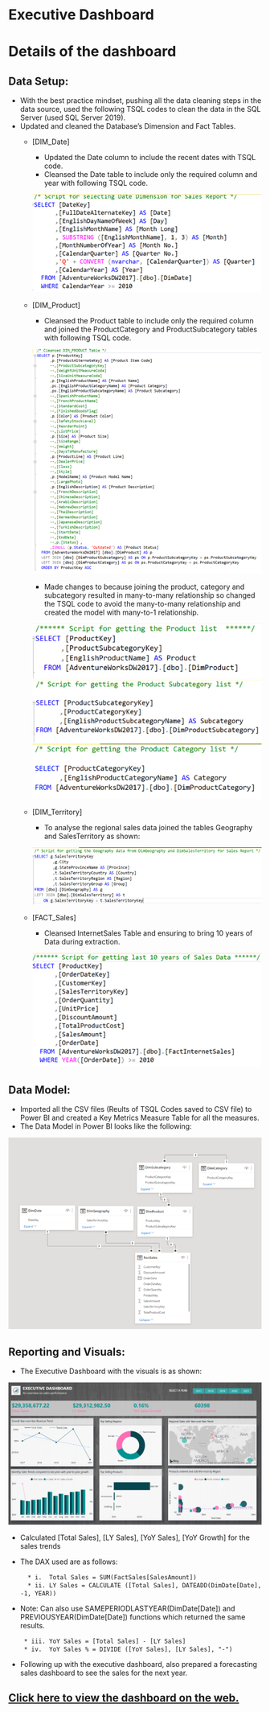 # Executive Dashboard

# Details of the dashboard
## Data Setup:
  * With the best practice mindset, pushing all the data cleaning steps in the data source, used the following TSQL codes to clean the data in the SQL Server (used SQL Server 2019). 
  * Updated and cleaned the Database’s Dimension and Fact Tables.
    * [DIM_Date]
      *	Updated the Date column to include the recent dates with TSQL code.
      *	Cleansed the Date table to include only the required column and year with following TSQL code.
      
      ![](https://github.com/nancy-gl/AdventureWorks-Sales-Dashboard/blob/main/images/DimDate2.png)
      
    * [DIM_Product]
      *	Cleansed the Product table to include only the required column and joined the ProductCategory and ProductSubcategory tables with following TSQL code.
      
      ![](https://github.com/nancy-gl/AdventureWorks-Sales-Dashboard/blob/main/images/Dim_Product_SQL.png)
      
      *	Made changes to because joining the product, category and subcategory resulted in many-to-many relationship so changed the TSQL code to avoid the many-to-many relationship and created the model with many-to-1 relationship.
      
      ![](https://github.com/nancy-gl/AdventureWorks-Sales-Dashboard/blob/main/images/DimProduct2-2.png)
      ![](https://github.com/nancy-gl/AdventureWorks-Sales-Dashboard/blob/main/images/DimSubcategory2.png)
      ![](https://github.com/nancy-gl/AdventureWorks-Sales-Dashboard/blob/main/images/DimCategory2.png)
      
    * [DIM_Territory]
      * To analyse the regional sales data joined the tables Geography and SalesTerritory as shown:
      
      ![](https://github.com/nancy-gl/AdventureWorks-Sales-Dashboard/blob/main/images/DimGeography2.png)
    
    * [FACT_Sales]
      * Cleansed InternetSales Table and ensuring to bring 10 years of Data during extraction.
      
      ![](https://github.com/nancy-gl/AdventureWorks-Sales-Dashboard/blob/main/images/FactSales.png)
      

## Data Model:
  * Imported all the CSV files (Reults of TSQL Codes saved to CSV file) to Power BI and created a Key Metrics Measure Table for all the measures.
  * The Data Model in Power BI looks like the following:
  
   ![](https://github.com/nancy-gl/AdventureWorks-Sales-Dashboard/blob/main/images/DataModel2.png)
   
      
## Reporting and Visuals:
  * The Executive Dashboard with the visuals is as shown:
  
  ![](https://github.com/nancy-gl/AdventureWorks-Sales-Dashboard/blob/main/images/ExecutiveDashboard.png)
  
  * Calculated [Total Sales], [LY Sales], [YoY Sales], [YoY Growth] for the sales trends
  * The DAX used are as follows:
  
          * i.	Total Sales = SUM(FactSales[SalesAmount])  
          * ii.	LY Sales = CALCULATE ([Total Sales], DATEADD(DimDate[Date], -1, YEAR))
          
  * Note: Can also use SAMEPERIODLASTYEAR(DimDate[Date]) and PREVIOUSYEAR(DimDate[Date])  functions which returned the same results.

         * iii.	YoY Sales = [Total Sales] - [LY Sales]
         * iv.	YoY Sales % = DIVIDE ([YoY Sales], [LY Sales], "-")


 * Following up with the executive dashboard, also prepared a forecasting sales dashboard to see the sales for the next year.

## [Click here to view the dashboard on the web.](https://app.powerbi.com/reportEmbed?reportId=c3bd800e-0ba0-4874-83d0-77031fa7c2fb&autoAuth=true&ctid=3fb43f9e-f396-473f-bdb4-7b116a3228ce&config=eyJjbHVzdGVyVXJsIjoiaHR0cHM6Ly93YWJpLXdlc3QtdXMtYi1wcmltYXJ5LXJlZGlyZWN0LmFuYWx5c2lzLndpbmRvd3MubmV0LyJ9)

 

